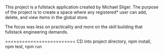 This project is a fullstack application created by Michael Sliger.
The purpose of the project is to create a space where any registered*
user can add, delete, and view items in the global store. 

The focus was less on practicality and more on the skill building that fullstack engineering demands.

=========================
CD into project directory, 
npm install,
npm test, npm run